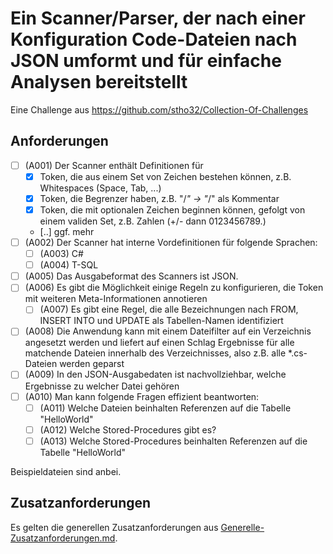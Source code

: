 # Ein Scanner/Parser, der nach einer Konfiguration Code-Dateien nach JSON umformt und für einfache Analysen bereitstellt

Eine Challenge aus https://github.com/stho32/Collection-Of-Challenges

## Anforderungen

- [ ] (A001) Der Scanner enthält Definitionen für 
  - [X] Token, die aus einem Set von Zeichen bestehen können, z.B. Whitespaces (Space, Tab, ...)
  - [X] Token, die Begrenzer haben, z.B. "/*" -> "*/" als Kommentar
  - [X] Token, die mit optionalen Zeichen beginnen können, gefolgt von einem validen Set, z.B. Zahlen (+/- dann 0123456789.)
  - [..] ggf. mehr
- [ ] (A002) Der Scanner hat interne Vordefinitionen für folgende Sprachen:
  - [ ] (A003) C#
  - [ ] (A004) T-SQL
- [ ] (A005) Das Ausgabeformat des Scanners ist JSON.
- [ ] (A006) Es gibt die Möglichkeit einige Regeln zu konfigurieren, die Token mit weiteren Meta-Informationen annotieren
  - [ ] (A007) Es gibt eine Regel, die alle Bezeichnungen nach FROM, INSERT INTO und UPDATE als Tabellen-Namen identifiziert
- [ ] (A008) Die Anwendung kann mit einem Dateifilter auf ein Verzeichnis angesetzt werden und liefert auf einen Schlag Ergebnisse für alle matchende Dateien innerhalb des Verzeichnisses, also z.B. alle \*.cs-Dateien werden geparst
- [ ] (A009) In den JSON-Ausgabedaten ist nachvollziehbar, welche Ergebnisse zu welcher Datei gehören
- [ ] (A010) Man kann folgende Fragen effizient beantworten:
  - [ ] (A011) Welche Dateien beinhalten Referenzen auf die Tabelle "HelloWorld"
  - [ ] (A012) Welche Stored-Procedures gibt es?
  - [ ] (A013) Welche Stored-Procedures beinhalten Referenzen auf die Tabelle "HelloWorld"

Beispieldateien sind anbei.

## Zusatzanforderungen

Es gelten die generellen Zusatzanforderungen aus [Generelle-Zusatzanforderungen.md](../Generelle-Zusatzanforderungen.md).
